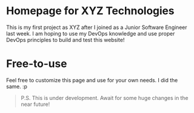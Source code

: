 # Homepage for XYZ Technologies
This is my first project as XYZ after I joined as a Junior Software Engineer last week. I am hoping to use my DevOps knowledge and use proper DevOps principles to build and test this website!


# Free-to-use
Feel free to customize this page and use for your own needs. I did the same. :p


> P.S. This is under development. Await for some huge changes in the near future!
